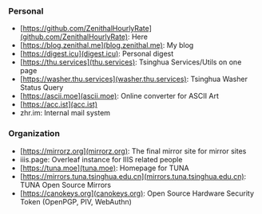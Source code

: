 <!--
<a href="https://github.com/Harry-Chen">
  <img align="center" alt="GitHub Stats" src="https://github-readme-stats.vercel.app/api?username=ZenithalHourlyRate&show_icons=true&include_all_commits=true" />
</a>
-->

### Personal

* [https://github.com/ZenithalHourlyRate](github.com/ZenithalHourlyRate): Here
* [https://blog.zenithal.me](blog.zenithal.me): My blog
* [https://digest.icu](digest.icu): Personal digest
* [https://thu.services](thu.services): Tsinghua Services/Utils on one page
* [https://washer.thu.services](washer.thu.services): Tsinghua Washer Status Query
* [https://ascii.moe](ascii.moe): Online converter for ASCII Art
* [https://acc.ist](acc.ist)
* zhr.im: Internal mail system

### Organization

* [https://mirrorz.org](mirrorz.org): The final mirror site for mirror sites
* iiis.page: Overleaf instance for IIIS related people
* [https://tuna.moe](tuna.moe): Homepage for TUNA
* [https://mirrors.tuna.tsinghua.edu.cn](mirrors.tuna.tsinghua.edu.cn): TUNA Open Source Mirrors
* [https://canokeys.org](canokeys.org): Open Source Hardware Security Token (OpenPGP, PIV, WebAuthn)
